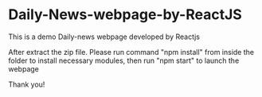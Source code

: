 # Daily-News-webpage-by-ReactJS
This is a demo Daily-news webpage developed by Reactjs

After extract the zip file.
Please run command "npm install" from inside the folder to install necessary modules, then run "npm start" to launch the webpage

Thank you!
